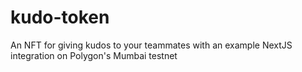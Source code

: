 # kudo-token
An NFT for giving kudos to your teammates with an example NextJS integration on Polygon's Mumbai testnet
